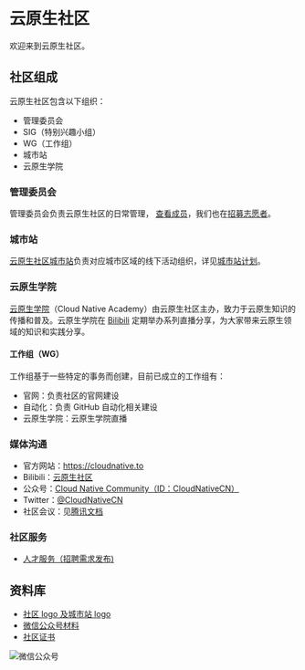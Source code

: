 # 云原生社区

欢迎来到云原生社区。

## 社区组成

云原生社区包含以下组织：

* 管理委员会
* SIG（特别兴趣小组）
* WG（工作组）
* 城市站
* 云原生学院

### 管理委员会

管理委员会负责云原生社区的日常管理， [查看成员](https://cloudnative.to/team)，我们也在[招募志愿者](https://github.com/cloudnativeto/community/issues/65)。

### 城市站

[云原生社区城市站](https://cloudnative.to/city)负责对应城市区域的线下活动组织，详见[城市站计划](https://github.com/cloudnativeto/community/issues/50)。

### 云原生学院

[云原生学院](https://cloudnative.to/academy/)（Cloud Native Academy）由云原生社区主办，致力于云原生知识的传播和普及。云原生学院在 [Bilibili](https://space.bilibili.com/515485124) 定期举办系列直播分享，为大家带来云原生领域的知识和实践分享。

#### 工作组（WG）

工作组基于一些特定的事务而创建，目前已成立的工作组有：

- 官网：负责社区的官网建设
- 自动化：负责 GitHub 自动化相关建设
- 云原生学院：云原生学院直播

### 媒体沟通

* 官方网站：<https://cloudnative.to>
* Bilibili：[云原生社区](https://space.bilibili.com/515485124)
* 公众号：[Cloud Native Community（ID：CloudNativeCN）](https://mp.weixin.qq.com/s/vWlSdzz2MNdXRr0sd2-LFg)
* Twitter：[@CloudNativeCN](https://twitter.com/CloudNativeCN)
* 社区会议：见[腾讯文档](https://docs.qq.com/doc/DYXNlVlZObGNrQU9M)

### 社区服务

* [人才服务（招聘需求发布\)](https://github.com/cloudnativeto/cloudnative.to/issues/87)

## 资料库

- [社区 logo 及城市站 logo](https://github.com/cloudnativeto/community/blob/master/art/logo)
- [微信公众号材料](https://github.com/cloudnativeto/community/blob/master/art/wechat)
- [社区证书](https://github.com/cloudnativeto/community/blob/master/certificate)

![微信公众号](https://tva1.sinaimg.cn/large/0081Kckwly1gl1u0dje48j30p00dwn02.jpg)
